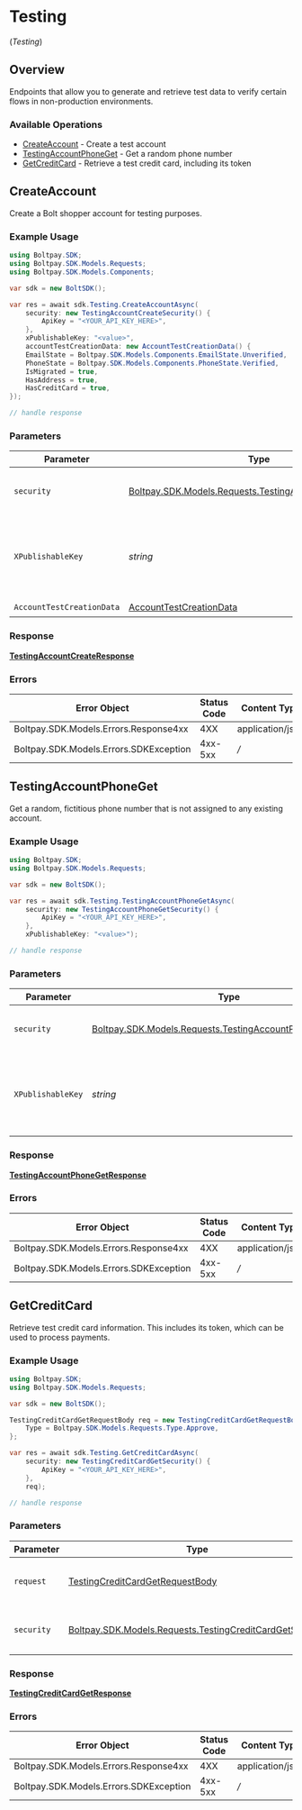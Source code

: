 # Testing
(*Testing*)

## Overview

Endpoints that allow you to generate and retrieve test data to verify certain
flows in non-production environments.


### Available Operations

* [CreateAccount](#createaccount) - Create a test account
* [TestingAccountPhoneGet](#testingaccountphoneget) - Get a random phone number
* [GetCreditCard](#getcreditcard) - Retrieve a test credit card, including its token

## CreateAccount

Create a Bolt shopper account for testing purposes.


### Example Usage

```csharp
using Boltpay.SDK;
using Boltpay.SDK.Models.Requests;
using Boltpay.SDK.Models.Components;

var sdk = new BoltSDK();

var res = await sdk.Testing.CreateAccountAsync(
    security: new TestingAccountCreateSecurity() {
        ApiKey = "<YOUR_API_KEY_HERE>",
    },
    xPublishableKey: "<value>",
    accountTestCreationData: new AccountTestCreationData() {
    EmailState = Boltpay.SDK.Models.Components.EmailState.Unverified,
    PhoneState = Boltpay.SDK.Models.Components.PhoneState.Verified,
    IsMigrated = true,
    HasAddress = true,
    HasCreditCard = true,
});

// handle response
```

### Parameters

| Parameter                                                                                                         | Type                                                                                                              | Required                                                                                                          | Description                                                                                                       |
| ----------------------------------------------------------------------------------------------------------------- | ----------------------------------------------------------------------------------------------------------------- | ----------------------------------------------------------------------------------------------------------------- | ----------------------------------------------------------------------------------------------------------------- |
| `security`                                                                                                        | [Boltpay.SDK.Models.Requests.TestingAccountCreateSecurity](../../Models/Requests/TestingAccountCreateSecurity.md) | :heavy_check_mark:                                                                                                | The security requirements to use for the request.                                                                 |
| `XPublishableKey`                                                                                                 | *string*                                                                                                          | :heavy_check_mark:                                                                                                | The publicly viewable identifier used to identify a merchant division.                                            |
| `AccountTestCreationData`                                                                                         | [AccountTestCreationData](../../Models/Components/AccountTestCreationData.md)                                     | :heavy_check_mark:                                                                                                | N/A                                                                                                               |


### Response

**[TestingAccountCreateResponse](../../Models/Requests/TestingAccountCreateResponse.md)**
### Errors

| Error Object                           | Status Code                            | Content Type                           |
| -------------------------------------- | -------------------------------------- | -------------------------------------- |
| Boltpay.SDK.Models.Errors.Response4xx  | 4XX                                    | application/json                       |
| Boltpay.SDK.Models.Errors.SDKException | 4xx-5xx                                | */*                                    |

## TestingAccountPhoneGet

Get a random, fictitious phone number that is not assigned to any existing account.


### Example Usage

```csharp
using Boltpay.SDK;
using Boltpay.SDK.Models.Requests;

var sdk = new BoltSDK();

var res = await sdk.Testing.TestingAccountPhoneGetAsync(
    security: new TestingAccountPhoneGetSecurity() {
        ApiKey = "<YOUR_API_KEY_HERE>",
    },
    xPublishableKey: "<value>");

// handle response
```

### Parameters

| Parameter                                                                                                             | Type                                                                                                                  | Required                                                                                                              | Description                                                                                                           |
| --------------------------------------------------------------------------------------------------------------------- | --------------------------------------------------------------------------------------------------------------------- | --------------------------------------------------------------------------------------------------------------------- | --------------------------------------------------------------------------------------------------------------------- |
| `security`                                                                                                            | [Boltpay.SDK.Models.Requests.TestingAccountPhoneGetSecurity](../../Models/Requests/TestingAccountPhoneGetSecurity.md) | :heavy_check_mark:                                                                                                    | The security requirements to use for the request.                                                                     |
| `XPublishableKey`                                                                                                     | *string*                                                                                                              | :heavy_check_mark:                                                                                                    | The publicly viewable identifier used to identify a merchant division.                                                |


### Response

**[TestingAccountPhoneGetResponse](../../Models/Requests/TestingAccountPhoneGetResponse.md)**
### Errors

| Error Object                           | Status Code                            | Content Type                           |
| -------------------------------------- | -------------------------------------- | -------------------------------------- |
| Boltpay.SDK.Models.Errors.Response4xx  | 4XX                                    | application/json                       |
| Boltpay.SDK.Models.Errors.SDKException | 4xx-5xx                                | */*                                    |

## GetCreditCard

Retrieve test credit card information. This includes its token, which can be used to process payments.


### Example Usage

```csharp
using Boltpay.SDK;
using Boltpay.SDK.Models.Requests;

var sdk = new BoltSDK();

TestingCreditCardGetRequestBody req = new TestingCreditCardGetRequestBody() {
    Type = Boltpay.SDK.Models.Requests.Type.Approve,
};

var res = await sdk.Testing.GetCreditCardAsync(
    security: new TestingCreditCardGetSecurity() {
        ApiKey = "<YOUR_API_KEY_HERE>",
    },
    req);

// handle response
```

### Parameters

| Parameter                                                                                                         | Type                                                                                                              | Required                                                                                                          | Description                                                                                                       |
| ----------------------------------------------------------------------------------------------------------------- | ----------------------------------------------------------------------------------------------------------------- | ----------------------------------------------------------------------------------------------------------------- | ----------------------------------------------------------------------------------------------------------------- |
| `request`                                                                                                         | [TestingCreditCardGetRequestBody](../../Models/Requests/TestingCreditCardGetRequestBody.md)                       | :heavy_check_mark:                                                                                                | The request object to use for the request.                                                                        |
| `security`                                                                                                        | [Boltpay.SDK.Models.Requests.TestingCreditCardGetSecurity](../../Models/Requests/TestingCreditCardGetSecurity.md) | :heavy_check_mark:                                                                                                | The security requirements to use for the request.                                                                 |


### Response

**[TestingCreditCardGetResponse](../../Models/Requests/TestingCreditCardGetResponse.md)**
### Errors

| Error Object                           | Status Code                            | Content Type                           |
| -------------------------------------- | -------------------------------------- | -------------------------------------- |
| Boltpay.SDK.Models.Errors.Response4xx  | 4XX                                    | application/json                       |
| Boltpay.SDK.Models.Errors.SDKException | 4xx-5xx                                | */*                                    |
